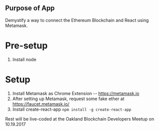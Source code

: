 ## Purpose of App

Demystify a way to connect the Ethereum Blockchain and React using Metamask.

# Pre-setup

1) Install node

# Setup

1) Install Metamask as Chrome Extension -- https://metamask.io
2) After setting up Metamask, request some fake ether at https://faucet.metamask.io/
3) Install create-react-app ``` npm install -g create-react-app ```

Rest will be live-coded at the Oakland Blockchain Developers Meetup on 10.19.2017
